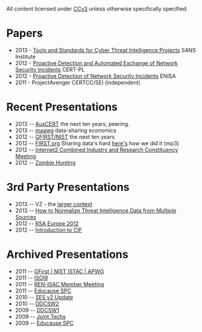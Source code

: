 All content licensed under [CCv3](http://creativecommons.org/licenses/by-sa/3.0) unless otherwise specifically specified.

# Papers #
  * 2013 - [Tools and Standards for Cyber Threat Intelligence Projects](https://www.sans.org/reading-room/whitepapers/warfare/tools-standards-cyber-threat-intelligence-projects-34375) SANS Institute
  * 2012 - [Proactive Detection and Automated Exchange of Network Security Incidents](http://www.cert.pl/PDF/MP-IST-111-18.pdf) CERT-PL
  * 2012 - [Proactive Detection of Network Security Incidents](http://www.enisa.europa.eu/activities/cert/support/proactive-detection/proactive-detection-report) ENISA
  * 2011 - ProjectAvenger CERTCC/SEI  (independent)

# Recent Presentations #

  * 2013 -- [AusCERT](https://collective-intelligence-framework.googlecode.com/files/2013_auscert_wesyoung.pdf) the next ten years, peering.
  * 2013 -- [maawg](http://code.google.com/p/collective-intelligence-framework/downloads/detail?name=2013_MAAWG_wesyoung.pdf&can=2&q=#makechanges) data-sharing economics
  * 2012 -- [GFIRST/NIST](http://code.google.com/p/collective-intelligence-framework/downloads/detail?name=2012_SANS.pdf) the next ten years
  * 2012 -- [FIRST.org](http://code.google.com/p/collective-intelligence-framework/downloads/detail?name=2012_FIRST.pdf) Sharing data's hard [here's](http://media.first.org/podcasts/FIRST2012-WesYoung.mp3) how we did it (mp3)
  * 2012 -- [Internet2 Combined Industry and Research Constituency Meeting](http://code.google.com/p/collective-intelligence-framework/downloads/detail?name=i2smm2012_ses.pdf)
  * 2012 -- [Zombie Hunting](http://code.google.com/p/collective-intelligence-framework/downloads/detail?name=2012_zombie_hunting.pdf)

# 3rd Party Presentations #
  * 2013 --  VZ - the [larger context](https://speakerdeck.com/technoskald/open-source-threat-intelligence)
  * 2013 -- [How to Normalize Threat Intelligence Data from Multiple Sources](http://www.slideshare.net/alienvault/how-to-normalize-threat-intelligence-data-from-multiple-sources-alienvault-tech-talk-tuesday)
  * 2012 -- [RSA Europe 2012](https://collective-intelligence-framework.googlecode.com/files/RSA_Conference_2012_BR-303_Geide.pdf)
  * 2012 -- [Introduction to CIF](http://www.slideshare.net/eherna2000/intro-to-cif-hackmiamiorg)

# Archived Presentations #
  * 2011 -- [GFirst | NIST ISTAC | APWG](http://code.google.com/p/collective-intelligence-framework/downloads/detail?name=ren-isac.pdf)
  * 2011 -- [ISOI9](http://collective-intelligence-framework.googlecode.com/files/ISOI_2011.pdf)
  * 2011 -- [REN-ISAC Member Meeting](http://www.ren-isac.net/docs/ren-isac_ses_rimm_2011.pdf)
  * 2011 -- [Educause SPC](http://www.educause.edu/SEC11/Program/SESS25)
  * 2010 -- [SES v2 Update](http://www.ren-isac.net/docs/ren-isac_ses_20100907.pdf)
  * 2010 -- [DDCSW2](http://security.internet2.edu/ddcsw2/docs/wes-young-ddcsw2.pdf)
  * 2009 -- [DDCSW1](http://security.internet2.edu/ddcsw/docs/young.pdf)
  * 2009 -- [Joint Techs](http://events.internet2.edu/2009/jt-indy/agenda.cfm?go=session&id=10000713&event=1037)
  * 2009 -- [Educause SPC](http://www.educause.edu/Resources/RENISACandCSI28212TheSecurityE/170555)